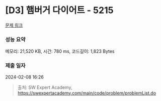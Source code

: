 # [D3] 햄버거 다이어트 - 5215 

[문제 링크](https://swexpertacademy.com/main/code/problem/problemDetail.do?contestProbId=AWT-lPB6dHUDFAVT) 

### 성능 요약

메모리: 21,520 KB, 시간: 780 ms, 코드길이: 1,823 Bytes

### 제출 일자

2024-02-08 16:26



> 출처: SW Expert Academy, https://swexpertacademy.com/main/code/problem/problemList.do
